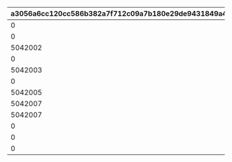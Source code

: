 |a3056a6cc120cc586b382a7f712c09a7b180e29de9431849a4e57a9300ee0f72|d78732edada078a288249edbf2c25f124db987ebe645fa9a0aa10050247aacf1|e96722373463ad994d617ad676bee5918b467bc9e0b7a30db0b07e04b0aef9e5|7628c9663194923e92cde3aa401cf0afdea734c17026c5c99581eca2a82fa920|2ff0e6893d2645908a5b3f2a3c4ec588de2c386c3ac70d43465b96ddc3553cc9|e922eb31bb46b73953ddf52d5addec27e10e45f0178129ea3d8d30f8d0f63003|
| --- | --- | --- | --- | --- | --- |
|0|1|0|1101|1|20025|
|0|1|0|1102|1|20025|
|5042002|1|1|1103|0|20025|
|0|1|0|1104|1|20025|
|5042003|1|1|1105|0|20025|
|0|1|0|1106|1|20025|
|5042005|1|2|1107|0|20025|
|5042007|2|1|1201|0|20025|
|5042007|2|2|1202|0|20025|
|0|2|0|1203|1|20025|
|0|2|0|1204|1|20025|
|0|1|0|1301|0|20025|